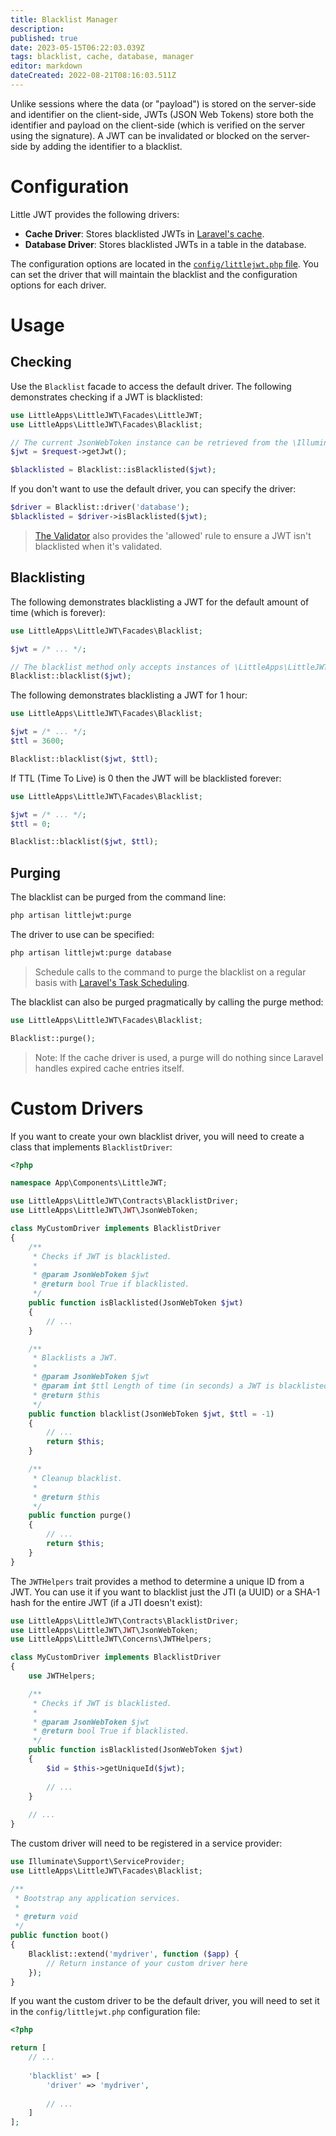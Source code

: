 ```yaml
---
title: Blacklist Manager
description: 
published: true
date: 2023-05-15T06:22:03.039Z
tags: blacklist, cache, database, manager
editor: markdown
dateCreated: 2022-08-21T08:16:03.511Z
---
```


 Unlike sessions where the data (or "payload") is stored on the server-side and identifier on the client-side, JWTs (JSON Web Tokens) store both the identifier and payload on the client-side (which is verified on the server using the signature). A JWT can be invalidated or blocked on the server-side by adding the identifier to a blacklist.

# Configuration

Little JWT provides the following drivers:

 * **Cache Driver**: Stores blacklisted JWTs in [Laravel's cache](https://laravel.com/docs/9.x/cache). 
 * **Database Driver**: Stores blacklisted JWTs in a table in the database. 
 
The configuration options are located in the [``config/littlejwt.php`` file](https://github.com/little-apps/LittleJWT/blob/main/config/littlejwt.php#L220). You can set the driver that will maintain the blacklist and the configuration options for each driver. 
 
# Usage

## Checking

Use the ``Blacklist`` facade to access the default driver. The following demonstrates checking if a JWT is blacklisted:

```php
use LittleApps\LittleJWT\Facades\LittleJWT;
use LittleApps\LittleJWT\Facades\Blacklist;

// The current JsonWebToken instance can be retrieved from the \Illuminate\Http\Request object.
$jwt = $request->getJwt();

$blacklisted = Blacklist::isBlacklisted($jwt);
```

If you don't want to use the default driver, you can specify the driver:

```php
$driver = Blacklist::driver('database');
$blacklisted = $driver->isBlacklisted($jwt);
```

 > [The Validator](/the-validator#allowed) also provides the 'allowed' rule to ensure a JWT isn't blacklisted when it's validated.


## Blacklisting

The following demonstrates blacklisting a JWT for the default amount of time (which is forever):

```php
use LittleApps\LittleJWT\Facades\Blacklist;

$jwt = /* ... */;

// The blacklist method only accepts instances of \LittleApps\LittleJWT\JWT\JWT.
Blacklist::blacklist($jwt);
```

The following demonstrates blacklisting a JWT for 1 hour:

```php
use LittleApps\LittleJWT\Facades\Blacklist;

$jwt = /* ... */;
$ttl = 3600;

Blacklist::blacklist($jwt, $ttl);
```

If TTL (Time To Live) is 0 then the JWT will be blacklisted forever:


```php
use LittleApps\LittleJWT\Facades\Blacklist;

$jwt = /* ... */;
$ttl = 0;

Blacklist::blacklist($jwt, $ttl);
```

## Purging

The blacklist can be purged from the command line:

```bash
php artisan littlejwt:purge
```

The driver to use can be specified:

```bash
php artisan littlejwt:purge database
```

> Schedule calls to the command to purge the blacklist on a regular basis with [Laravel's Task Scheduling](https://laravel.com/docs/9.x/scheduling#scheduling-artisan-commands).

The blacklist can also be purged pragmatically by calling the purge method:


```php
use LittleApps\LittleJWT\Facades\Blacklist;

Blacklist::purge();
```

> Note: If the cache driver is used, a purge will do nothing since Laravel handles expired cache entries itself.

# Custom Drivers

If you want to create your own blacklist driver, you will need to create a class that implements ``BlacklistDriver``:

```php
<?php

namespace App\Components\LittleJWT;

use LittleApps\LittleJWT\Contracts\BlacklistDriver;
use LittleApps\LittleJWT\JWT\JsonWebToken;

class MyCustomDriver implements BlacklistDriver
{
    /**
     * Checks if JWT is blacklisted.
     *
     * @param JsonWebToken $jwt
     * @return bool True if blacklisted.
     */
    public function isBlacklisted(JsonWebToken $jwt)
    {
        // ...
    }

    /**
     * Blacklists a JWT.
     *
     * @param JsonWebToken $jwt
     * @param int $ttl Length of time (in seconds) a JWT is blacklisted (0 means forever). If negative, the default TTL is used. (default: -1)
     * @return $this
     */
    public function blacklist(JsonWebToken $jwt, $ttl = -1)
    {
        // ...
        return $this;
    }

    /**
     * Cleanup blacklist.
     *
     * @return $this
     */
    public function purge()
    {
        // ...
        return $this;
    }
}
```

The ``JWTHelpers`` trait provides a method to determine a unique ID from a JWT. You can use it if you want to blacklist just the JTI (a UUID) or a SHA-1 hash for the entire JWT (if a JTI doesn't exist):

```php
use LittleApps\LittleJWT\Contracts\BlacklistDriver;
use LittleApps\LittleJWT\JWT\JsonWebToken;
use LittleApps\LittleJWT\Concerns\JWTHelpers;

class MyCustomDriver implements BlacklistDriver
{
    use JWTHelpers;

    /**
     * Checks if JWT is blacklisted.
     *
     * @param JsonWebToken $jwt
     * @return bool True if blacklisted.
     */
    public function isBlacklisted(JsonWebToken $jwt)
    {
        $id = $this->getUniqueId($jwt);
        
        // ...
    }
   
    // ...
}
```

The custom driver will need to be registered in a service provider:

```php
use Illuminate\Support\ServiceProvider;
use LittleApps\LittleJWT\Facades\Blacklist;

/**
 * Bootstrap any application services.
 *
 * @return void
 */
public function boot()
{
    Blacklist::extend('mydriver', function ($app) {
        // Return instance of your custom driver here
    });
}
```

If you want the custom driver to be the default driver, you will need to set it in the ``config/littlejwt.php`` configuration file:

```php
<?php

return [
    // ...
    
    'blacklist' => [
        'driver' => 'mydriver',
        
        // ...
    ]
];
```
